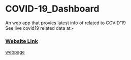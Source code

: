 # COVID-19_Dashboard
An web app that provies latest info of related to COVID'19<br>
See live covid19 related data at:-
### [Website Link](https://miniature-flicker-flock.glitch.me/)
[webpage]()
